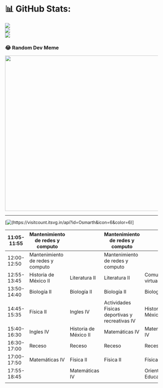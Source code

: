 # 📊 GitHub Stats:
![](https://github-readme-stats.vercel.app/api?username=Osmarth&theme=dark&hide_border=false&include_all_commits=false&count_private=false)<br/>
![](https://github-readme-streak-stats.herokuapp.com/?user=Osmarth&theme=dark&hide_border=false)<br/>
![](https://github-readme-stats.vercel.app/api/top-langs/?username=Osmarth&theme=dark&hide_border=false&include_all_commits=false&count_private=false&layout=compact)

### 😂 Random Dev Meme
<img src="https://random-memer.herokuapp.com/" width="512px"/>

---
[![(https://visitcount.itsvg.in/api?id=Osmarth&icon=6&color=6)](https://visitcount.itsvg.in)]

<!-- Proudly created with GPRM ( https://gprm.itsvg.in ) -->


| 11:05-11:55 | Mantenimiento de redes y computo |                       | Mantenimiento de redes y computo                |                           |                       |   |   |   |   |
|-------------|----------------------------------|-----------------------|-------------------------------------------------|---------------------------|-----------------------|---|---|---|---|
| 12:00-12:50 | Mantenimiento de redes y computo |                       | Mantenimiento de redes y computo                |                           | Comunidades virtuales |   |   |   |   |
| 12:55-13:45 | Historia de México II            | Literatura II         | Literatura II                                   | Comunidades virtuales     | Comunidades virtuales |   |   |   |   |
| 13:50-14:40 | Biología II                      | Biología II           | Biología II                                     | Biología II               | Literatura II         |   |   |   |   |
| 14:45-15:35 | Física II                        | Ingles IV             | Actividades Fisicas deportivas y recreativas IV | Historia de México II     | Matemáticas IV        |   |   |   |   |
| 15:40-16:30 | Ingles IV                        | Historia de México II | Matemáticas IV                                  | Matemáticas IV            | Ingles IV             |   |   |   |   |
| 16:30-17:00 | Receso                           | Receso                | Receso                                          | Receso                    | Receso                |   |   |   |   |
| 17:00-17:50 | Matemáticas IV                   | Física II             | Física II                                       | Física II                 | Física II             |   |   |   |   |
| 17:55-18:45 |                                  | Matemáticas IV        |                                                 | Orientación Educativa IV  |                       |   |   |   |   |
|             |                                  |                       |                                                 |                           |               

